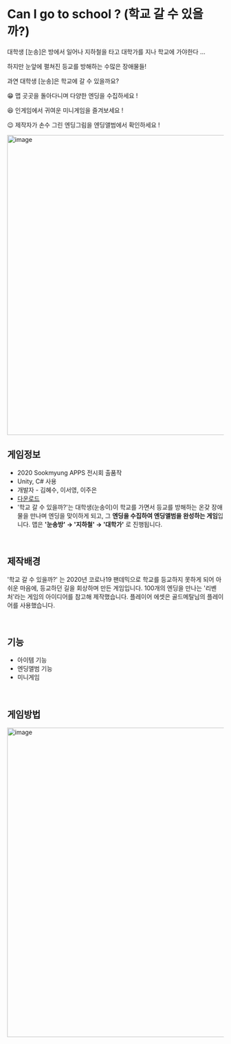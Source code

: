 
# Can I go to school ? (학교 갈 수 있을까?)

대학생 [눈송]은 방에서 일어나 지하철을 타고 대학가를 지나 학교에 가야한다 ... 

하지만 눈앞에 펼쳐진 등교를 방해하는 수많은 장애물들!

과연 대학생 [눈송]은 학교에 갈 수 있을까요?

😁  맵 곳곳을 돌아다니며 다양한 엔딩을 수집하세요 !

😆  인게임에서 귀여운 미니게임을 즐겨보세요 !

😉  제작자가 손수 그린 엔딩그림을 엔딩앨범에서 확인하세요 !

<img width="697" alt="image" src="https://user-images.githubusercontent.com/68391767/110823393-693a3780-82d5-11eb-8995-dc333e6636af.png">

<br>

## 게임정보

- 2020 Sookmyung APPS 전시회 출품작
- Unity, C# 사용
- 개발자 - 김혜수, 이서영, 이주은
- [다운로드](https://drive.google.com/drive/u/1/folders/13az4IQW2EWEEp9j4_s1CJMN69ADnI7RX)
- '학교 갈 수 있을까?'는 대학생(눈송이)이 학교를 가면서 등교를 방해하는 온갖 장애물을 만나며 엔딩을 맞이하게 되고, 그 **엔딩을 수집하여 엔딩앨범을 완성하는 게임**입니다. 맵은 **'눈송방' → '지하철' → '대학가'** 로 진행됩니다.

<br>

## 제작배경

'학교 갈 수 있을까?' 는 2020년 코로나19 팬데믹으로 학교를 등교하지 못하게 되어 아쉬운 마음에, 등교하던 길을 회상하며 만든 게임입니다. 100개의 엔딩을 만나는 '리벤처'라는 게임의 아이디어를 참고해 제작했습니다. 플레이어 에셋은 골드메탈님의 플레이어를 사용했습니다.

<br>

## 기능

- 아이템 기능
- 엔딩앨범 기능
- 미니게임

<br>

## 게임방법

<img width="719" alt="image" src="https://user-images.githubusercontent.com/68391767/111020747-6fcacb00-840b-11eb-9660-3f4851d32738.png">

